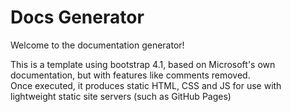 ﻿# Docs Generator

Welcome to the documentation generator!

This is a template using bootstrap 4.1, based on Microsoft's own documentation, but with features like comments removed.  
Once executed, it produces static HTML, CSS and JS for use with lightweight static site servers (such as GitHub Pages)